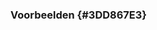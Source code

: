 ### Voorbeelden {#3DD867E3}
<section data-include-format='markdown' data-include='094-Contact_point.md'/>
<section data-include-format='markdown' data-include='095-Other_identifier.md'/>
<section data-include-format='markdown' data-include='096-Qualified_attribution.md'/>
